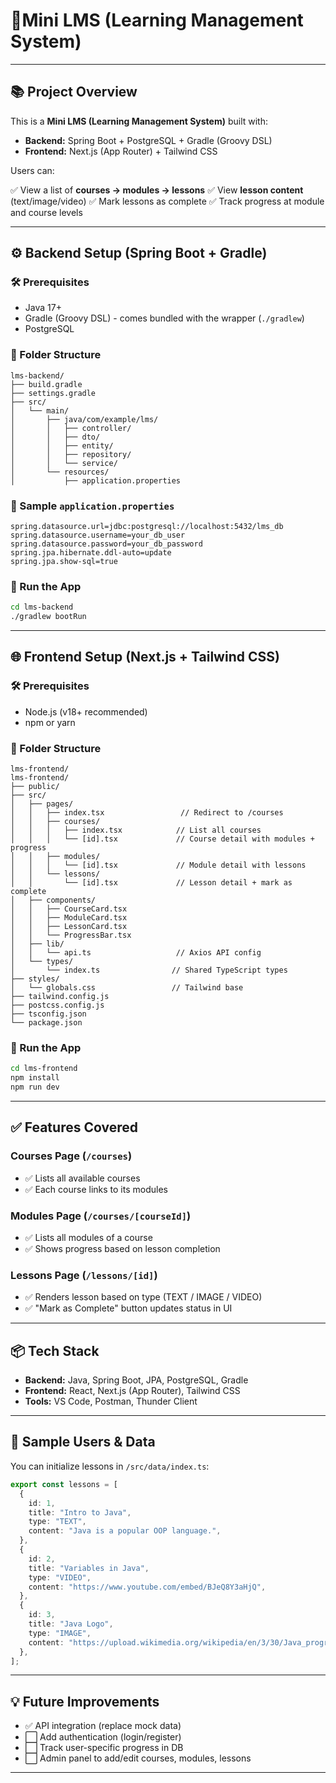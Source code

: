 # 🧾Mini LMS (Learning Management System)
---
## 📚 Project Overview

This is a **Mini LMS (Learning Management System)** built with:

* **Backend:** Spring Boot + PostgreSQL + Gradle (Groovy DSL)
* **Frontend:** Next.js (App Router) + Tailwind CSS

Users can:

✅ View a list of **courses → modules → lessons**
✅ View **lesson content** (text/image/video)
✅ Mark lessons as complete
✅ Track progress at module and course levels

---

## ⚙️ Backend Setup (Spring Boot + Gradle)

### 🛠 Prerequisites

* Java 17+
* Gradle (Groovy DSL) - comes bundled with the wrapper (`./gradlew`)
* PostgreSQL

### 📂 Folder Structure

```
lms-backend/
├── build.gradle
├── settings.gradle
├── src/
│   └── main/
│       ├── java/com/example/lms/
│       │   ├── controller/
│       │   ├── dto/
│       │   ├── entity/
│       │   ├── repository/
│       │   └── service/
│       └── resources/
│           ├── application.properties
```

### 🧪 Sample `application.properties`

```properties
spring.datasource.url=jdbc:postgresql://localhost:5432/lms_db
spring.datasource.username=your_db_user
spring.datasource.password=your_db_password
spring.jpa.hibernate.ddl-auto=update
spring.jpa.show-sql=true
```

### 🚀 Run the App

```bash
cd lms-backend
./gradlew bootRun
```

---

## 🌐 Frontend Setup (Next.js + Tailwind CSS)

### 🛠 Prerequisites

* Node.js (v18+ recommended)
* npm or yarn

### 📂 Folder Structure

```
lms-frontend/
lms-frontend/
├── public/
├── src/
│   ├── pages/
│   │   ├── index.tsx                 // Redirect to /courses
│   │   ├── courses/
│   │   │   ├── index.tsx            // List all courses
│   │   │   └── [id].tsx             // Course detail with modules + progress
│   │   ├── modules/
│   │   │   └── [id].tsx             // Module detail with lessons
│   │   └── lessons/
│   │       └── [id].tsx             // Lesson detail + mark as complete
│   ├── components/
│   │   ├── CourseCard.tsx
│   │   ├── ModuleCard.tsx
│   │   ├── LessonCard.tsx
│   │   └── ProgressBar.tsx
│   ├── lib/
│   │   └── api.ts                   // Axios API config
│   └── types/
│       └── index.ts                // Shared TypeScript types
├── styles/
│   └── globals.css                 // Tailwind base
├── tailwind.config.js
├── postcss.config.js
├── tsconfig.json
└── package.json
```

### 🧪 Run the App

```bash
cd lms-frontend
npm install
npm run dev
```

---

## ✅ Features Covered

### Courses Page (`/courses`)

* ✅ Lists all available courses
* ✅ Each course links to its modules

### Modules Page (`/courses/[courseId]`)

* ✅ Lists all modules of a course
* ✅ Shows progress based on lesson completion

### Lessons Page (`/lessons/[id]`)

* ✅ Renders lesson based on type (TEXT / IMAGE / VIDEO)
* ✅ "Mark as Complete" button updates status in UI

---

## 📦 Tech Stack

* **Backend:** Java, Spring Boot, JPA, PostgreSQL, Gradle
* **Frontend:** React, Next.js (App Router), Tailwind CSS
* **Tools:** VS Code, Postman, Thunder Client

---

## 🧪 Sample Users & Data

You can initialize lessons in `/src/data/index.ts`:

```ts
export const lessons = [
  {
    id: 1,
    title: "Intro to Java",
    type: "TEXT",
    content: "Java is a popular OOP language.",
  },
  {
    id: 2,
    title: "Variables in Java",
    type: "VIDEO",
    content: "https://www.youtube.com/embed/BJeQ8Y3aHjQ",
  },
  {
    id: 3,
    title: "Java Logo",
    type: "IMAGE",
    content: "https://upload.wikimedia.org/wikipedia/en/3/30/Java_programming_language_logo.svg",
  },
];
```

---

## 💡 Future Improvements

* ✅ API integration (replace mock data)
* ⬜ Add authentication (login/register)
* ⬜ Track user-specific progress in DB
* ⬜ Admin panel to add/edit courses, modules, lessons

---
